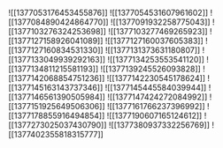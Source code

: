 ![[1377053176453455876]]
![[1377054531607961602]]
![[1377084890424864770]]
![[1377091932258775043]]
![[1377103276324253698]]
![[1377103277469265923]]
![[1377127158926041089]]
![[1377127160037605383]]
![[1377127160834531330]]
![[1377131373631180807]]
![[1377133049939292163]]
![[1377134253553541120]]
![[1377134811215581193]]
![[1377139245526093828]]
![[1377142068854751236]]
![[1377142230545178624]]
![[1377145163143737346]]
![[1377145445584039944]]
![[1377146561390505984]]
![[1377147424272084992]]
![[1377151925649506306]]
![[1377161766237396992]]
![[1377178855916494854]]
![[1377190607165124612]]
![[1377273025037430790]]
![[1377380937332256769]]
![[1377402355818315777]]
